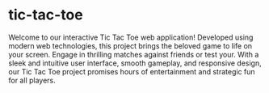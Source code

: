 # tic-tac-toe
Welcome to our interactive Tic Tac Toe web application! Developed using modern web technologies, this project brings the beloved game to life on your screen. Engage in thrilling matches against friends or test your. With a sleek and intuitive user interface, smooth gameplay, and responsive design, our Tic Tac Toe project promises hours of entertainment and strategic fun for all players.
